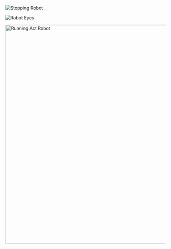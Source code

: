 ![Stopping Robot](https://user-images.githubusercontent.com/60816393/97803723-9f4f1700-1c64-11eb-84b4-92acf5770460.jpeg)

![Robot Eyes](https://user-images.githubusercontent.com/60816393/97803725-a1b17100-1c64-11eb-9b61-5bb5d1621f71.jpeg)

<img width="686" alt="Running Act Robot" src="https://user-images.githubusercontent.com/60816393/97803786-0cfb4300-1c65-11eb-8c4c-28a7086a8725.png">
